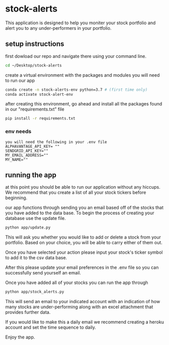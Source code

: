 # stock-alerts

This application is designed to help you moniter your stock portfolio and alert you to any under-performers in your portfolio.

## setup instructions
first dowload our repo and navigate there using your command line.

```sh
cd ~/Desktop/stock-alerts
```

create a virtual environment with the packages and modules you will need to run our app

```sh
conda create -n stock-alerts-env python=3.7 # (first time only)
conda activate stock-alert-env
```

after creating this environment, go ahead and install all the packages found in our "requirements.txt" file

```sh
pip install -r requirements.txt
```

### env needs
    you will need the following in your .env file
    ALPHAVANTAGE_API_KEY= ""
    SENDGRID_API_KEY=""
    MY_EMAIL_ADDRESS=""
    MY_NAME=""

## running the app

at this point you should be able to run our application without any hiccups. We recommend that you create a list of all your stock tickers before beginning.

our app functions through sending you an email based off of the stocks that you have added to the data base. To begin the process of creating your database use the update file.

```sh
python app/update.py
```

This will ask you whether you would like to add or delete a stock from your portfolio. Based on your choice, you will be able to carry either of them out.

Once you have selected your action please input your stock's ticker symbol to add it to the csv data base.

After this please update your email preferences in the .env file so you can successfully send yourself an email.

Once you have added all of your stocks you can run the app through 

```sh
python app/stock_alerts.py
```

This will send an email to your indicated account with an indication of how many stocks are under-performing along with an excel attachment that provides further data.

If you would like to make this a daily email we recommend creating a heroku account and set the time sequence to daily.

Enjoy the app.